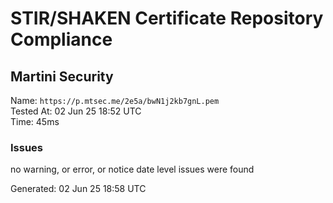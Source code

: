 # STIR/SHAKEN Certificate Repository Compliance

## Martini Security

Name: `https://p.mtsec.me/2e5a/bwN1j2kb7gnL.pem`\
Tested At: 02 Jun 25 18:52 UTC\
Time: 45ms

### Issues

no warning, or error, or notice date level issues were found

Generated: 02 Jun 25 18:58 UTC